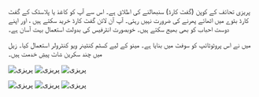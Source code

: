 <!--
.. title: پروٹوٹائپ: پریزی
.. slug: prezzee
.. date: 2014-10-02 16:35:51 UTC+05:00
.. tags: آئی او ایس، خدمات
.. link:
.. description:
.. type: text
-->

پریزی تحائف کے کوپن (گفٹ کارڈ) سنبھالنے کی اطلاق ہے۔ اس سے آپ کو کاغذ یا پلاسٹک کے گفٹ کارڈ بٹوے میں اٹھائے پھرنے کی ضرورت نہیں رہتی۔ آپ آن لائن گفٹ کارڈ خرید سکتے ہیں ، اور اپنے دوست احباب کو بھی بھیج سکتے ہیں۔ خوبصورت انٹرفیس  کی بدولت استعمال بہت آسان ہے۔

میں نے اس پروٹوٹائپ کو سوفٹ میں بنایا ہے۔ مینو کے لیے کسٹم کنٹینر ویو کنٹرولر استعمال کیا۔ زیل میں چند سکرین شاٹ پیشِ خدمت ہیں۔ 

![پریزی](https://dl.dropboxusercontent.com/u/6845322/ishaq.pk/prezzee01.png "پریزی")
![پریزی](https://dl.dropboxusercontent.com/u/6845322/ishaq.pk/prezzee02.png "پریزی")
![پریزی](https://dl.dropboxusercontent.com/u/6845322/ishaq.pk/prezzee03.png "پریزی")

![پریزی](https://dl.dropboxusercontent.com/u/6845322/ishaq.pk/prezzee04.png "پریزی")
![پریزی](https://dl.dropboxusercontent.com/u/6845322/ishaq.pk/prezzee05.png "پریزی")
![پریزی](https://dl.dropboxusercontent.com/u/6845322/ishaq.pk/prezzee06.png "پریزی")
